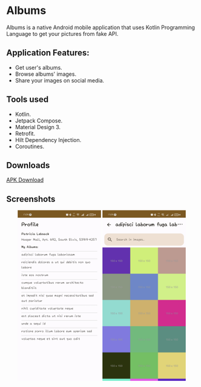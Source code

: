 # Albums
Albums is a native Android mobile application that uses Kotlin Programming Language to get your pictures from fake API.

## Application Features:
* Get user's albums.
* Browse albums' images.
* Share your images on social media.

## Tools used
* Kotlin.
* Jetpack Compose.
* Material Design 3.
* Retrofit.
* Hilt Dependency Injection.
* Coroutines.

## Downloads
[APK Download](https://drive.google.com/file/d/1Ls25b-Nt0aDYyZMaYvo0vplmiqifbBFL/view?usp=sharing)

## Screenshots
<p align="center">
  <img src="Screenshots/1.jpg" height="450" width="220">
  <img src="Screenshots/2.jpg" height="450" width="220">
</p>